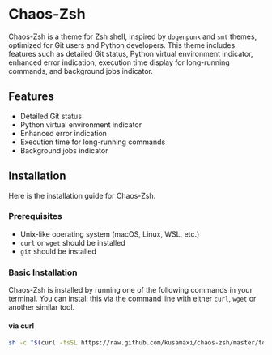 # Chaos-Zsh

Chaos-Zsh is a theme for Zsh shell, inspired by `dogenpunk` and `smt` themes,
optimized for Git users and Python developers. This theme includes features
such as detailed Git status, Python virtual environment indicator, enhanced
error indication, execution time display for long-running commands, and
background jobs indicator.

## Features

- Detailed Git status
- Python virtual environment indicator
- Enhanced error indication
- Execution time for long-running commands
- Background jobs indicator

## Installation

Here is the installation guide for Chaos-Zsh.

### Prerequisites

- Unix-like operating system (macOS, Linux, WSL, etc.)
- `curl` or `wget` should be installed
- `git` should be installed

### Basic Installation

Chaos-Zsh is installed by running one of the following commands in your
terminal. You can install this via the command line with either `curl`, `wget`
or another similar tool.

#### via curl

```sh
sh -c "$(curl -fsSL https://raw.github.com/kusamaxi/chaos-zsh/master/tools/install.sh)"
```
